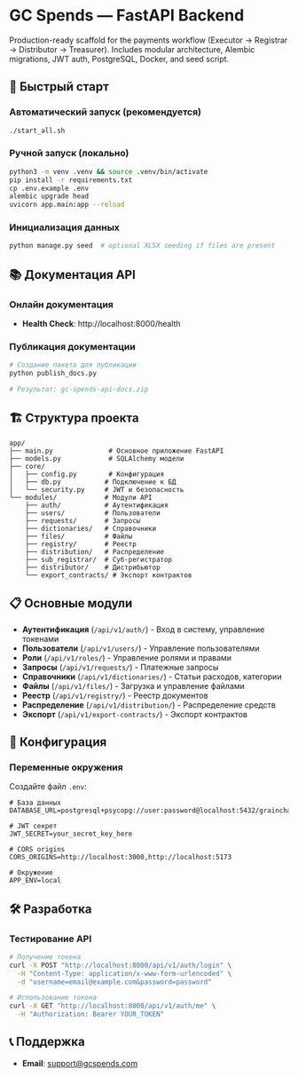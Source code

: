 # GC Spends — FastAPI Backend

Production-ready scaffold for the payments workflow (Executor → Registrar → Distributor → Treasurer).
Includes modular architecture, Alembic migrations, JWT auth, PostgreSQL, Docker, and seed script.

## 🚀 Быстрый старт

### Автоматический запуск (рекомендуется)
```bash
./start_all.sh
```

### Ручной запуск (локально)
```bash
python3 -m venv .venv && source .venv/bin/activate
pip install -r requirements.txt
cp .env.example .env
alembic upgrade head
uvicorn app.main:app --reload
```


### Инициализация данных
```bash
python manage.py seed  # optional XLSX seeding if files are present
```

## 📚 Документация API

### Онлайн документация
- **Health Check**: http://localhost:8000/health


### Публикация документации
```bash
# Создание пакета для публикации
python publish_docs.py

# Результат: gc-spends-api-docs.zip
```

## 🏗️ Структура проекта

```
app/
├── main.py              # Основное приложение FastAPI
├── models.py            # SQLAlchemy модели
├── core/
│   ├── config.py        # Конфигурация
│   ├── db.py           # Подключение к БД
│   └── security.py     # JWT и безопасность
└── modules/            # Модули API
    ├── auth/           # Аутентификация
    ├── users/          # Пользователи
    ├── requests/       # Запросы
    ├── dictionaries/   # Справочники
    ├── files/          # Файлы
    ├── registry/       # Реестр
    ├── distribution/   # Распределение
    ├── sub_registrar/  # Суб-регистратор
    ├── distributor/    # Дистрибьютор
    └── export_contracts/ # Экспорт контрактов
```

## 📋 Основные модули

- **Аутентификация** (`/api/v1/auth/`) - Вход в систему, управление токенами
- **Пользователи** (`/api/v1/users/`) - Управление пользователями
- **Роли** (`/api/v1/roles/`) - Управление ролями и правами
- **Запросы** (`/api/v1/requests/`) - Платежные запросы
- **Справочники** (`/api/v1/dictionaries/`) - Статьи расходов, категории
- **Файлы** (`/api/v1/files/`) - Загрузка и управление файлами
- **Реестр** (`/api/v1/registry/`) - Реестр документов
- **Распределение** (`/api/v1/distribution/`) - Распределение средств
- **Экспорт** (`/api/v1/export-contracts/`) - Экспорт контрактов

## 🔧 Конфигурация

### Переменные окружения
Создайте файл `.env`:

```env
# База данных
DATABASE_URL=postgresql+psycopg://user:password@localhost:5432/grainchain

# JWT секрет
JWT_SECRET=your_secret_key_here

# CORS origins
CORS_ORIGINS=http://localhost:3000,http://localhost:5173

# Окружение
APP_ENV=local
```

## 🛠️ Разработка

### Тестирование API
```bash
# Получение токена
curl -X POST "http://localhost:8000/api/v1/auth/login" \
  -H "Content-Type: application/x-www-form-urlencoded" \
  -d "username=email@example.com&password=password"

# Использование токена
curl -X GET "http://localhost:8000/api/v1/auth/me" \
  -H "Authorization: Bearer YOUR_TOKEN"
```

## 📞 Поддержка

- **Email**: support@gcspends.com

